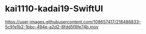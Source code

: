 # kai1110-kadai19-SwiftUI



https://user-images.githubusercontent.com/108657417/218486833-5c91e1b2-1bbc-494e-a2d2-8fdd5f8fe74b.mov

